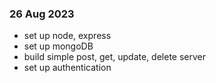 ### 26 Aug 2023

- set up node, express
- set up mongoDB
- build simple post, get, update, delete server
- set up authentication
